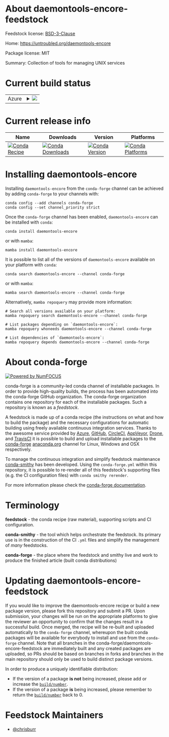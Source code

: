 About daemontools-encore-feedstock
==================================

Feedstock license: [BSD-3-Clause](https://github.com/conda-forge/daemontools-encore-feedstock/blob/main/LICENSE.txt)

Home: https://untroubled.org/daemontools-encore

Package license: MIT

Summary: Collection of tools for managing UNIX services

Current build status
====================


<table>
    
  <tr>
    <td>Azure</td>
    <td>
      <details>
        <summary>
          <a href="https://dev.azure.com/conda-forge/feedstock-builds/_build/latest?definitionId=22283&branchName=main">
            <img src="https://dev.azure.com/conda-forge/feedstock-builds/_apis/build/status/daemontools-encore-feedstock?branchName=main">
          </a>
        </summary>
        <table>
          <thead><tr><th>Variant</th><th>Status</th></tr></thead>
          <tbody><tr>
              <td>linux_64</td>
              <td>
                <a href="https://dev.azure.com/conda-forge/feedstock-builds/_build/latest?definitionId=22283&branchName=main">
                  <img src="https://dev.azure.com/conda-forge/feedstock-builds/_apis/build/status/daemontools-encore-feedstock?branchName=main&jobName=linux&configuration=linux%20linux_64_" alt="variant">
                </a>
              </td>
            </tr>
          </tbody>
        </table>
      </details>
    </td>
  </tr>
</table>

Current release info
====================

| Name | Downloads | Version | Platforms |
| --- | --- | --- | --- |
| [![Conda Recipe](https://img.shields.io/badge/recipe-daemontools--encore-green.svg)](https://anaconda.org/conda-forge/daemontools-encore) | [![Conda Downloads](https://img.shields.io/conda/dn/conda-forge/daemontools-encore.svg)](https://anaconda.org/conda-forge/daemontools-encore) | [![Conda Version](https://img.shields.io/conda/vn/conda-forge/daemontools-encore.svg)](https://anaconda.org/conda-forge/daemontools-encore) | [![Conda Platforms](https://img.shields.io/conda/pn/conda-forge/daemontools-encore.svg)](https://anaconda.org/conda-forge/daemontools-encore) |

Installing daemontools-encore
=============================

Installing `daemontools-encore` from the `conda-forge` channel can be achieved by adding `conda-forge` to your channels with:

```
conda config --add channels conda-forge
conda config --set channel_priority strict
```

Once the `conda-forge` channel has been enabled, `daemontools-encore` can be installed with `conda`:

```
conda install daemontools-encore
```

or with `mamba`:

```
mamba install daemontools-encore
```

It is possible to list all of the versions of `daemontools-encore` available on your platform with `conda`:

```
conda search daemontools-encore --channel conda-forge
```

or with `mamba`:

```
mamba search daemontools-encore --channel conda-forge
```

Alternatively, `mamba repoquery` may provide more information:

```
# Search all versions available on your platform:
mamba repoquery search daemontools-encore --channel conda-forge

# List packages depending on `daemontools-encore`:
mamba repoquery whoneeds daemontools-encore --channel conda-forge

# List dependencies of `daemontools-encore`:
mamba repoquery depends daemontools-encore --channel conda-forge
```


About conda-forge
=================

[![Powered by
NumFOCUS](https://img.shields.io/badge/powered%20by-NumFOCUS-orange.svg?style=flat&colorA=E1523D&colorB=007D8A)](https://numfocus.org)

conda-forge is a community-led conda channel of installable packages.
In order to provide high-quality builds, the process has been automated into the
conda-forge GitHub organization. The conda-forge organization contains one repository
for each of the installable packages. Such a repository is known as a *feedstock*.

A feedstock is made up of a conda recipe (the instructions on what and how to build
the package) and the necessary configurations for automatic building using freely
available continuous integration services. Thanks to the awesome service provided by
[Azure](https://azure.microsoft.com/en-us/services/devops/), [GitHub](https://github.com/),
[CircleCI](https://circleci.com/), [AppVeyor](https://www.appveyor.com/),
[Drone](https://cloud.drone.io/welcome), and [TravisCI](https://travis-ci.com/)
it is possible to build and upload installable packages to the
[conda-forge](https://anaconda.org/conda-forge) [anaconda.org](https://anaconda.org/)
channel for Linux, Windows and OSX respectively.

To manage the continuous integration and simplify feedstock maintenance
[conda-smithy](https://github.com/conda-forge/conda-smithy) has been developed.
Using the ``conda-forge.yml`` within this repository, it is possible to re-render all of
this feedstock's supporting files (e.g. the CI configuration files) with ``conda smithy rerender``.

For more information please check the [conda-forge documentation](https://conda-forge.org/docs/).

Terminology
===========

**feedstock** - the conda recipe (raw material), supporting scripts and CI configuration.

**conda-smithy** - the tool which helps orchestrate the feedstock.
                   Its primary use is in the construction of the CI ``.yml`` files
                   and simplify the management of *many* feedstocks.

**conda-forge** - the place where the feedstock and smithy live and work to
                  produce the finished article (built conda distributions)


Updating daemontools-encore-feedstock
=====================================

If you would like to improve the daemontools-encore recipe or build a new
package version, please fork this repository and submit a PR. Upon submission,
your changes will be run on the appropriate platforms to give the reviewer an
opportunity to confirm that the changes result in a successful build. Once
merged, the recipe will be re-built and uploaded automatically to the
`conda-forge` channel, whereupon the built conda packages will be available for
everybody to install and use from the `conda-forge` channel.
Note that all branches in the conda-forge/daemontools-encore-feedstock are
immediately built and any created packages are uploaded, so PRs should be based
on branches in forks and branches in the main repository should only be used to
build distinct package versions.

In order to produce a uniquely identifiable distribution:
 * If the version of a package **is not** being increased, please add or increase
   the [``build/number``](https://docs.conda.io/projects/conda-build/en/latest/resources/define-metadata.html#build-number-and-string).
 * If the version of a package **is** being increased, please remember to return
   the [``build/number``](https://docs.conda.io/projects/conda-build/en/latest/resources/define-metadata.html#build-number-and-string)
   back to 0.

Feedstock Maintainers
=====================

* [@chrisburr](https://github.com/chrisburr/)

